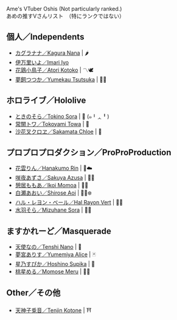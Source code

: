 Ame's VTuber Oshis (Not particularly ranked.)   
あめの推すVさんリスト　（特にランクではない）

## 個人／Independents
- [カグラナナ／Kagura Nana](https://twitter.com/nana_kaguraaa) | 🌶️
- [伊万里いよ／Imari Iyo](https://twitter.com/imari_iyo)
- [花鶏小鳥子／Atori Kotoko](https://twitter.com/kotoko_atori) | 〽🕊
- [夢飼つつか／Yumekau Tsutsuka](https://twitter.com/tutuka_yumekau) | 🔔💭 

## ホロライブ／Hololive
- [ときのそら／Tokino Sora](https://twitter.com/tokino_sora) | 🐻 (๑╹ᆺ╹)
- [常闇トワ／Tokoyami Towa](https://twitter.com/tokoyamitowa) | 👾
- [沙花叉クロヱ／Sakamata Chloe](https://twitter.com/sakamatachloe) | 🎣

## プロプロプロダクション／ProProProduction

- [花雲りん／Hanakumo Rin](https://twitter.com/hanakumo_rin) | 🌺☁️
- [咲夜あずさ／Sakuya Azusa](https://twitter.com/sakuya_azusa) | 🦊🎴
- [憩居ももあ／Ikoi Momoa](https://twitter.com/ikoimomoa) | 🍑👑
- [白瀬あおい／Shirose Aoi](https://twitter.com/shiroseaoi) | 🐻‍❄️❄️
- [ハル・レヨン・ベール／Hal Rayon Vert](https://twitter.com/halrayonvert) | 🦋✨
- [水羽そら／Mizuhane Sora](https://twitter.com/MizuhaneSora) | 💙💭

## ますかれーど／Masquerade
- [天使なの／Tenshi Nano](https://twitter.com/angelnano1004?s=21) | 💙
- [夢宮ありす／Yumemiya Alice](https://twitter.com/aliceyume1126?s=21) | 🃏
- [星乃すぴか／Hoshino Supika](https://twitter.com/supika_hoshino?s=21) | 🌟
- [桃星める／Momose Meru](https://twitter.com/momose_meruu?s=21) | 🍑💞

## Other／その他
- [天神子兎音／Tenjin Kotone](https://twitter.com/kotonegami) | ⛩
